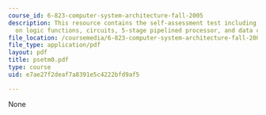 ```yaml
---
course_id: 6-823-computer-system-architecture-fall-2005
description: This resource contains the self-assessment test including problems based
  on logic functions, circuits, 5-stage pipelined processor, and data cache.
file_location: /coursemedia/6-823-computer-system-architecture-fall-2005/e7ae27f2deaf7a8391e5c4222bfd9af5_psetm0.pdf
file_type: application/pdf
layout: pdf
title: psetm0.pdf
type: course
uid: e7ae27f2deaf7a8391e5c4222bfd9af5

---
```

None